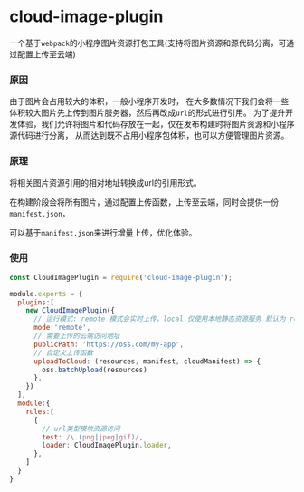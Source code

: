 # cloud-image-plugin

一个基于`webpack`的小程序图片资源打包工具(支持将图片资源和源代码分离，可通过配置上传至云端)


### 原因

由于图片会占用较大的体积，一般小程序开发时，
在大多数情况下我们会将一些体积较大图片先上传到图片服务器，然后再改成`url`的形式进行引用。
为了提升开发体验，我们允许将图片和代码存放在一起，仅在发布构建时将图片资源和小程序源代码进行分离，
从而达到既不占用小程序包体积，也可以方便管理图片资源。

### 原理

将相关图片资源引用的相对地址转换成url的引用形式。

在构建阶段会将所有图片，通过配置上传函数，上传至云端，同时会提供一份`manifest.json`，

 可以基于`manifest.json`来进行增量上传，优化体验。

### 使用

```js
const CloudImagePlugin = require('cloud-image-plugin');

module.exports = {
  plugins:[
    new CloudImagePlugin({ 
      // 运行模式: remote 模式会实时上传，local 仅使用本地静态资源服务 默认为 remote
      mode:'remote', 
      // 需要上传的云端访问地址
      publicPath: 'https://oss.com/my-app',
      // 自定义上传函数
      uploadToCloud: (resources, manifest, cloudManifest) => {
        oss.batchUpload(resources)
      },
    })
  ],
  module:{
    rules:[
      {
        // url类型模块资源访问
        test: /\.(png|jpeg|gif)/,
        loader: CloudImagePlugin.loader,
      },
    ]
  }
}
```